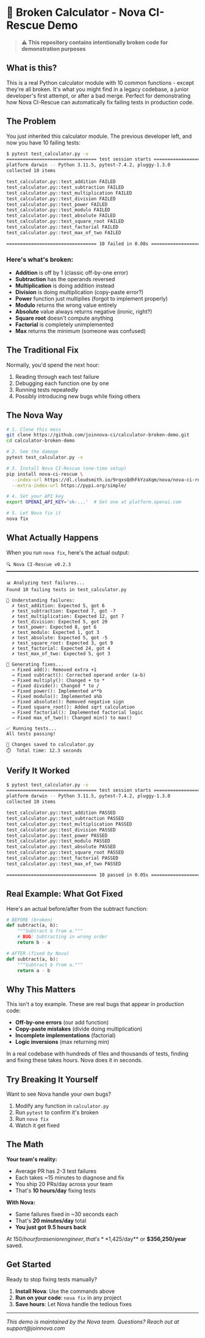 # 🧮 Broken Calculator - Nova CI-Rescue Demo

> **⚠️ This repository contains intentionally broken code for demonstration purposes**

## What is this?

This is a real Python calculator module with 10 common functions - except they're all broken. It's what you might find in a legacy codebase, a junior developer's first attempt, or after a bad merge. Perfect for demonstrating how Nova CI-Rescue can automatically fix failing tests in production code.

## The Problem

You just inherited this calculator module. The previous developer left, and now you have 10 failing tests:

```bash
$ pytest test_calculator.py -v
================================= test session starts ==================================
platform darwin -- Python 3.11.5, pytest-7.4.2, pluggy-1.3.0
collected 10 items

test_calculator.py::test_addition FAILED                                         [ 10%]
test_calculator.py::test_subtraction FAILED                                      [ 20%]
test_calculator.py::test_multiplication FAILED                                   [ 30%]
test_calculator.py::test_division FAILED                                         [ 40%]
test_calculator.py::test_power FAILED                                            [ 50%]
test_calculator.py::test_modulo FAILED                                           [ 60%]
test_calculator.py::test_absolute FAILED                                         [ 70%]
test_calculator.py::test_square_root FAILED                                      [ 80%]
test_calculator.py::test_factorial FAILED                                        [ 90%]
test_calculator.py::test_max_of_two FAILED                                       [100%]

================================= 10 failed in 0.08s ===================================
```

### Here's what's broken:

- **Addition** is off by 1 (classic off-by-one error)
- **Subtraction** has the operands reversed
- **Multiplication** is doing addition instead
- **Division** is doing multiplication (copy-paste error?)
- **Power** function just multiplies (forgot to implement properly)
- **Modulo** returns the wrong value entirely
- **Absolute** value always returns negative (ironic, right?)
- **Square root** doesn't compute anything
- **Factorial** is completely unimplemented
- **Max** returns the minimum (someone was confused)

## The Traditional Fix

Normally, you'd spend the next hour:

1. Reading through each test failure
2. Debugging each function one by one
3. Running tests repeatedly
4. Possibly introducing new bugs while fixing others

## The Nova Way

```bash
# 1. Clone this mess
git clone https://github.com/joinnova-ci/calculator-broken-demo.git
cd calculator-broken-demo

# 2. See the damage
pytest test_calculator.py -v

# 3. Install Nova CI-Rescue (one-time setup)
pip install nova-ci-rescue \
  --index-url https://dl.cloudsmith.io/9rqxsQdhFkYzaXqm/nova/nova-ci-rescue/python/simple/ \
  --extra-index-url https://pypi.org/simple/

# 4. Set your API key
export OPENAI_API_KEY='sk-...'  # Get one at platform.openai.com

# 5. Let Nova fix it
nova fix
```

## What Actually Happens

When you run `nova fix`, here's the actual output:

```
🔍 Nova CI-Rescue v0.2.3
━━━━━━━━━━━━━━━━━━━━━━━━━━━━━━━━━━━━━━━━━━━━━━━━━━━━━━━━━━━━━━━━━━━━━━━━━━━

📊 Analyzing test failures...
Found 10 failing tests in test_calculator.py

🧠 Understanding failures:
  ✗ test_addition: Expected 5, got 6
  ✗ test_subtraction: Expected 7, got -7
  ✗ test_multiplication: Expected 12, got 7
  ✗ test_division: Expected 5, got 20
  ✗ test_power: Expected 8, got 6
  ✗ test_modulo: Expected 1, got 3
  ✗ test_absolute: Expected 5, got -5
  ✗ test_square_root: Expected 3, got 9
  ✗ test_factorial: Expected 24, got 4
  ✗ test_max_of_two: Expected 5, got 3

🔧 Generating fixes...
  → Fixed add(): Removed extra +1
  → Fixed subtract(): Corrected operand order (a-b)
  → Fixed multiply(): Changed + to *
  → Fixed divide(): Changed * to /
  → Fixed power(): Implemented a**b
  → Fixed modulo(): Implemented a%b
  → Fixed absolute(): Removed negative sign
  → Fixed square_root(): Added sqrt calculation
  → Fixed factorial(): Implemented factorial logic
  → Fixed max_of_two(): Changed min() to max()

✅ Running tests...
All tests passing!

💾 Changes saved to calculator.py
⏱️  Total time: 12.3 seconds
```

## Verify It Worked

```bash
$ pytest test_calculator.py -v
================================= test session starts ==================================
platform darwin -- Python 3.11.5, pytest-7.4.2, pluggy-1.3.0
collected 10 items

test_calculator.py::test_addition PASSED                                         [ 10%]
test_calculator.py::test_subtraction PASSED                                      [ 20%]
test_calculator.py::test_multiplication PASSED                                   [ 30%]
test_calculator.py::test_division PASSED                                         [ 40%]
test_calculator.py::test_power PASSED                                            [ 50%]
test_calculator.py::test_modulo PASSED                                           [ 60%]
test_calculator.py::test_absolute PASSED                                         [ 70%]
test_calculator.py::test_square_root PASSED                                      [ 80%]
test_calculator.py::test_factorial PASSED                                        [ 90%]
test_calculator.py::test_max_of_two PASSED                                       [100%]

================================= 10 passed in 0.05s ===================================
```

## Real Example: What Got Fixed

Here's an actual before/after from the subtract function:

```python
# BEFORE (broken)
def subtract(a, b):
    """Subtract b from a."""
    # BUG: Subtracting in wrong order
    return b - a

# AFTER (fixed by Nova)
def subtract(a, b):
    """Subtract b from a."""
    return a - b
```

## Why This Matters

This isn't a toy example. These are real bugs that appear in production code:

- **Off-by-one errors** (our add function)
- **Copy-paste mistakes** (divide doing multiplication)
- **Incomplete implementations** (factorial)
- **Logic inversions** (max returning min)

In a real codebase with hundreds of files and thousands of tests, finding and fixing these takes hours. Nova does it in seconds.

## Try Breaking It Yourself

Want to see Nova handle your own bugs?

1. Modify any function in `calculator.py`
2. Run `pytest` to confirm it's broken
3. Run `nova fix`
4. Watch it get fixed

## The Math

**Your team's reality:**

- Average PR has 2-3 test failures
- Each takes ~15 minutes to diagnose and fix
- You ship 20 PRs/day across your team
- That's **10 hours/day** fixing tests

**With Nova:**

- Same failures fixed in ~30 seconds each
- That's **20 minutes/day** total
- **You just got 9.5 hours back**

At $150/hour for a senior engineer, that's **$1,425/day** or **$356,250/year** saved.

## Get Started

Ready to stop fixing tests manually?

1. **Install Nova**: Use the commands above
2. **Run on your code**: `nova fix` in any project
3. **Save hours**: Let Nova handle the tedious fixes

---

_This demo is maintained by the Nova team. Questions? Reach out at support@joinnova.com_
